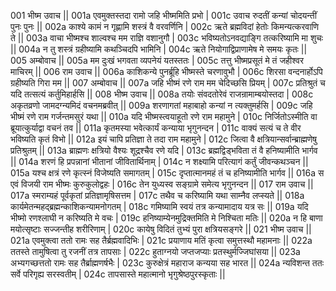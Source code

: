 001  	भीष्म उवाच ||
001a	एवमुक्तस्तदा रामो जहि भीष्ममिति प्रभो |
001c	उवाच रुदतीं कन्यां चोदयन्तीं पुनः पुनः ||
002a	काश्ये कामं न गृह्णामि शस्त्रं वै वरवर्णिनि |
002c	ऋते ब्रह्मविदां हेतोः किमन्यत्करवाणि ते ||
003a	वाचा भीष्मश्च शाल्वश्च मम राज्ञि वशानुगौ |
003c	भविष्यतोऽनवद्याङ्गि तत्करिष्यामि मा शुचः ||
004a	न तु शस्त्रं ग्रहीष्यामि कथञ्चिदपि भामिनि |
004c	ऋते नियोगाद्विप्राणामेष मे समयः कृतः ||
005  	अम्बोवाच ||
005a	मम दुःखं भगवता व्यपनेयं यतस्ततः |
005c	तत्तु भीष्मप्रसूतं मे तं जहीश्वर माचिरम् ||
006  	राम उवाच ||
006a	काशिकन्ये पुनर्ब्रूहि भीष्मस्ते चरणावुभौ |
006c	शिरसा वन्दनार्होऽपि ग्रहीष्यति गिरा मम ||
007  	अम्बोवाच ||
007a	जहि भीष्मं रणे राम मम चेदिच्छसि प्रियम् |
007c	प्रतिश्रुतं च यदि तत्सत्यं कर्तुमिहार्हसि ||
008  	भीष्म उवाच ||
008a	तयोः संवदतोरेवं राजन्रामाम्बयोस्तदा |
008c	अकृतव्रणो जामदग्न्यमिदं वचनमब्रवीत् ||
009a	शरणागतां महाबाहो कन्यां न त्यक्तुमर्हसि |
009c	जहि भीष्मं रणे राम गर्जन्तमसुरं यथा ||
010a	यदि भीष्मस्त्वयाहूतो रणे राम महामुने |
010c	निर्जितोऽस्मीति वा ब्रूयात्कुर्याद्वा वचनं तव ||
011a	कृतमस्या भवेत्कार्यं कन्याया भृगुनन्दन |
011c	वाक्यं सत्यं च ते वीर भविष्यति कृतं विभो ||
012a	इयं चापि प्रतिज्ञा ते तदा राम महामुने |
012c	जित्वा वै क्षत्रियान्सर्वान्ब्राह्मणेषु प्रतिश्रुतम् ||
013a	ब्राह्मणः क्षत्रियो वैश्यः शूद्रश्चैव रणे यदि |
013c	ब्रह्मद्विड्भविता तं वै हनिष्यामीति भार्गव ||
014a	शरणं हि प्रपन्नानां भीतानां जीवितार्थिनाम् |
014c	न शक्ष्यामि परित्यागं कर्तुं जीवन्कथञ्चन ||
015a	यश्च क्षत्रं रणे कृत्स्नं विजेष्यति समागतम् |
015c	दृप्तात्मानमहं तं च हनिष्यामीति भार्गव ||
016a	स एवं विजयी राम भीष्मः कुरुकुलोद्वहः |
016c	तेन युध्यस्व सङ्ग्रामे समेत्य भृगुनन्दन ||
017  	राम उवाच ||
017a	स्मराम्यहं पूर्वकृतां प्रतिज्ञामृषिसत्तम |
017c	तथैव च करिष्यामि यथा साम्नैव लप्स्यते ||
018a	कार्यमेतन्महद्ब्रह्मन्काशिकन्यामनोगतम् |
018c	गमिष्यामि स्वयं तत्र कन्यामादाय यत्र सः ||
019a	यदि भीष्मो रणश्लाघी न करिष्यति मे वचः |
019c	हनिष्याम्येनमुद्रिक्तमिति मे निश्चिता मतिः ||
020a	न हि बाणा मयोत्सृष्टाः सज्जन्तीह शरीरिणाम् |
020c	कायेषु विदितं तुभ्यं पुरा क्षत्रियसङ्गरे ||
021  	भीष्म उवाच || 
021a	एवमुक्त्वा ततो रामः सह तैर्ब्रह्मवादिभिः |
021c	प्रयाणाय मतिं कृत्वा समुत्तस्थौ महामनाः ||
022a	ततस्ते तामुषित्वा तु रजनीं तत्र तापसाः |
022c	हुताग्नयो जप्तजप्याः प्रतस्थुर्मज्जिघांसया ||
023a	अभ्यगच्छत्ततो रामः सह तैर्ब्राह्मणर्षभैः |
023c	कुरुक्षेत्रं महाराज कन्यया सह भारत ||
024a	न्यविशन्त ततः सर्वे परिगृह्य सरस्वतीम् |
024c	तापसास्ते महात्मानो भृगुश्रेष्ठपुरस्कृताः ||
